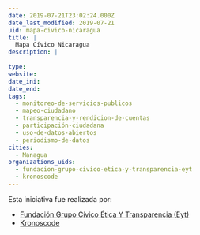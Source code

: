 ```yaml
---
date: 2019-07-21T23:02:24.000Z
date_last_modified: 2019-07-21
uid: mapa-civico-nicaragua
title: |
  Mapa Cívico Nicaragua
description: |
  
type: 
website: 
date_ini: 
date_end: 
tags:
  - monitoreo-de-servicios-publicos
  - mapeo-ciudadano
  - transparencia-y-rendicion-de-cuentas
  - participación-ciudadana
  - uso-de-datos-abiertos
  - periodismo-de-datos
cities: 
  - Managua
organizations_uids:
  - fundacion-grupo-civico-etica-y-transparencia-eyt
  - kronoscode
---
```


Esta iniciativa fue realizada por:

- [Fundación Grupo Cívico Ética Y Transparencia (Eyt)](/organizaciones/fundacion-grupo-civico-etica-y-transparencia-eyt)
- [Kronoscode](/organizaciones/kronoscode)
